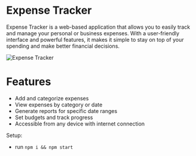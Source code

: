 # Expense Tracker

Expense Tracker is a web-based application that allows you to easily track and manage your personal or business expenses. With a user-friendly interface and powerful features, it makes it simple to stay on top of your spending and make better financial decisions.

![Expense Tracker](https://i.ibb.co/VJjj3Kp/Screenshot-2020-12-18-205600.png)

# Features 

- Add and categorize expenses
- View expenses by category or date
- Generate reports for specific date ranges
- Set budgets and track progress
- Accessible from any device with internet connection

Setup:
- run ```npm i && npm start```
